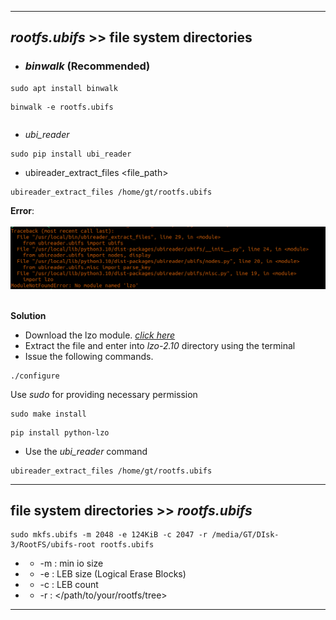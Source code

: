 
----------

## _rootfs.ubifs_ >> file system directories

* ### _binwalk_ (Recommended)

```
sudo apt install binwalk
```

```
binwalk -e rootfs.ubifs
```
```
```





* _ubi_reader_

```
sudo pip install ubi_reader
```


* ubireader_extract_files <file_path>
```
ubireader_extract_files /home/gt/rootfs.ubifs
```

**Error**:<br><br>
<img src="https://github.com/Godson-Thomas/Root-File-System-261/blob/master/e_lzo.png" width="700">  <br><br>


**Solution**

* Download the lzo module. [_click here_](https://github.com/Godson-Thomas/Root-File-System-261/raw/master/lzo-2.10.tar.gz)
* Extract the file and enter into _lzo-2.10_ directory using the terminal
* Issue the following commands.

```
./configure
```
 Use _sudo_ for providing necessary permission
```
sudo make install
```
```
pip install python-lzo
```

* Use the _ubi_reader_ command

```
ubireader_extract_files /home/gt/rootfs.ubifs
```

------

## file system directories >> _rootfs.ubifs_

```
sudo mkfs.ubifs -m 2048 -e 124KiB -c 2047 -r /media/GT/DIsk-3/RootFS/ubifs-root rootfs.ubifs
```

* - -m : min io size
* - -e : LEB size (Logical Erase Blocks)
* - -c : LEB count
* - -r : </path/to/your/rootfs/tree>

-------------